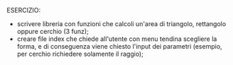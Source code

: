 ESERCIZIO:

- scrivere libreria con funzioni che calcoli un'area di triangolo, rettangolo oppure cerchio (3 funz);
- creare file index che chiede all'utente con menu tendina scegliere la forma, e di conseguenza viene chiesto l'input dei parametri (esempio, per cerchio richiedere solamente il raggio);
